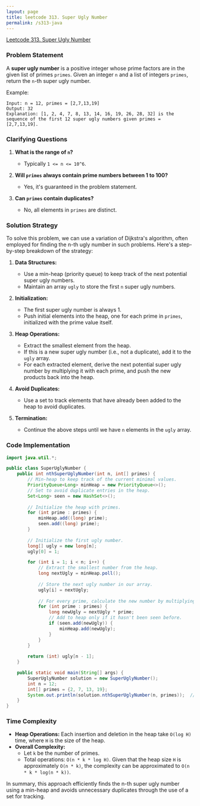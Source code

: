 ```yaml
---
layout: page
title: leetcode 313. Super Ugly Number
permalink: /s313-java
---
```

[Leetcode 313. Super Ugly Number](https://algoadvance.github.io/algoadvance/l313)
### Problem Statement

A **super ugly number** is a positive integer whose prime factors are in the given list of primes `primes`. Given an integer `n` and a list of integers `primes`, return the `n`-th super ugly number.

Example:

```text
Input: n = 12, primes = [2,7,13,19]
Output: 32
Explanation: [1, 2, 4, 7, 8, 13, 14, 16, 19, 26, 28, 32] is the sequence of the first 12 super ugly numbers given primes = [2,7,13,19].
```

### Clarifying Questions

1. **What is the range of `n`?**
   - Typically `1 <= n <= 10^6`.

2. **Will `primes` always contain prime numbers between 1 to 100?**
   - Yes, it's guaranteed in the problem statement.

3. **Can `primes` contain duplicates?**
   - No, all elements in `primes` are distinct.

### Solution Strategy

To solve this problem, we can use a variation of Dijkstra's algorithm, often employed for finding the n-th ugly number in such problems. Here's a step-by-step breakdown of the strategy:

1. **Data Structures:**
   - Use a min-heap (priority queue) to keep track of the next potential super ugly numbers.
   - Maintain an array `ugly` to store the first `n` super ugly numbers.

2. **Initialization:**
   - The first super ugly number is always 1.
   - Push initial elements into the heap, one for each prime in `primes`, initialized with the prime value itself.

3. **Heap Operations:**
   - Extract the smallest element from the heap.
   - If this is a new super ugly number (i.e., not a duplicate), add it to the `ugly` array.
   - For each extracted element, derive the next potential super ugly number by multiplying it with each prime, and push the new products back into the heap.

4. **Avoid Duplicates:**
   - Use a set to track elements that have already been added to the heap to avoid duplicates.

5. **Termination:**
   - Continue the above steps until we have `n` elements in the `ugly` array.

### Code Implementation

```java
import java.util.*;

public class SuperUglyNumber {
    public int nthSuperUglyNumber(int n, int[] primes) {
        // Min-heap to keep track of the current minimal values.
        PriorityQueue<Long> minHeap = new PriorityQueue<>();
        // Set to avoid duplicate entries in the heap.
        Set<Long> seen = new HashSet<>();
        
        // Initialize the heap with primes.
        for (int prime : primes) {
            minHeap.add((long) prime);
            seen.add((long) prime);
        }
        
        // Initialize the first ugly number.
        long[] ugly = new long[n];
        ugly[0] = 1;

        for (int i = 1; i < n; i++) {
            // Extract the smallest number from the heap.
            long nextUgly = minHeap.poll();
            
            // Store the next ugly number in our array.
            ugly[i] = nextUgly;
            
            // For every prime, calculate the new number by multiplying with next ugly number.
            for (int prime : primes) {
                long newUgly = nextUgly * prime;
                // Add to heap only if it hasn't been seen before.
                if (seen.add(newUgly)) {
                    minHeap.add(newUgly);
                }
            }
        }
        
        return (int) ugly[n - 1];
    }

    public static void main(String[] args) {
        SuperUglyNumber solution = new SuperUglyNumber();
        int n = 12;
        int[] primes = {2, 7, 13, 19};
        System.out.println(solution.nthSuperUglyNumber(n, primes));  // Output: 32
    }
}
```

### Time Complexity

- **Heap Operations:** Each insertion and deletion in the heap take `O(log H)` time, where `H` is the size of the heap.
- **Overall Complexity:**
  - Let `k` be the number of primes.
  - Total operations: `O(n * k * log H)`. Given that the heap size `H` is approximately `O(n * k)`, the complexity can be approximated to `O(n * k * log(n * k))`.

In summary, this approach efficiently finds the n-th super ugly number using a min-heap and avoids unnecessary duplicates through the use of a set for tracking.